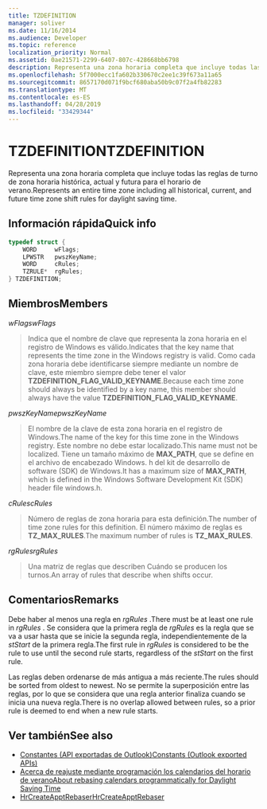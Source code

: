 ```yaml
---
title: TZDEFINITION
manager: soliver
ms.date: 11/16/2014
ms.audience: Developer
ms.topic: reference
localization_priority: Normal
ms.assetid: 0ae21571-2299-6407-807c-428668bb6798
description: Representa una zona horaria completa que incluye todas las reglas de turno de zona horaria histórica, actual y futura para el horario de verano.
ms.openlocfilehash: 5f7000ecc1fa602b330670c2ee1c39f673a11a65
ms.sourcegitcommit: 8657170d071f9bcf680aba50b9c07f2a4fb82283
ms.translationtype: MT
ms.contentlocale: es-ES
ms.lasthandoff: 04/28/2019
ms.locfileid: "33429344"
---
```

# <a name="tzdefinition"></a><span data-ttu-id="57398-103">TZDEFINITION</span><span class="sxs-lookup"><span data-stu-id="57398-103">TZDEFINITION</span></span>

<span data-ttu-id="57398-104">Representa una zona horaria completa que incluye todas las reglas de turno de zona horaria histórica, actual y futura para el horario de verano.</span><span class="sxs-lookup"><span data-stu-id="57398-104">Represents an entire time zone including all historical, current, and future time zone shift rules for daylight saving time.</span></span>
  
## <a name="quick-info"></a><span data-ttu-id="57398-105">Información rápida</span><span class="sxs-lookup"><span data-stu-id="57398-105">Quick info</span></span>

```cpp
typedef struct { 
    WORD     wFlags;  
    LPWSTR   pwszKeyName; 
    WORD     cRules; 
    TZRULE*  rgRules; 
} TZDEFINITION;
```

## <a name="members"></a><span data-ttu-id="57398-106">Miembros</span><span class="sxs-lookup"><span data-stu-id="57398-106">Members</span></span>

<span data-ttu-id="57398-107">_wFlags_</span><span class="sxs-lookup"><span data-stu-id="57398-107">_wFlags_</span></span>
  
> <span data-ttu-id="57398-108">Indica que el nombre de clave que representa la zona horaria en el registro de Windows es válido.</span><span class="sxs-lookup"><span data-stu-id="57398-108">Indicates that the key name that represents the time zone in the Windows registry is valid.</span></span> <span data-ttu-id="57398-109">Como cada zona horaria debe identificarse siempre mediante un nombre de clave, este miembro siempre debe tener el valor **TZDEFINITION_FLAG_VALID_KEYNAME**.</span><span class="sxs-lookup"><span data-stu-id="57398-109">Because each time zone should always be identified by a key name, this member should always have the value **TZDEFINITION_FLAG_VALID_KEYNAME**.</span></span>
    
<span data-ttu-id="57398-110">_pwszKeyName_</span><span class="sxs-lookup"><span data-stu-id="57398-110">_pwszKeyName_</span></span>
  
> <span data-ttu-id="57398-111">El nombre de la clave de esta zona horaria en el registro de Windows.</span><span class="sxs-lookup"><span data-stu-id="57398-111">The name of the key for this time zone in the Windows registry.</span></span> <span data-ttu-id="57398-112">Este nombre no debe estar localizado.</span><span class="sxs-lookup"><span data-stu-id="57398-112">This name must not be localized.</span></span> <span data-ttu-id="57398-113">Tiene un tamaño máximo de **MAX_PATH**, que se define en el archivo de encabezado Windows. h del kit de desarrollo de software (SDK) de Windows.</span><span class="sxs-lookup"><span data-stu-id="57398-113">It has a maximum size of **MAX_PATH**, which is defined in the Windows Software Development Kit (SDK) header file windows.h.</span></span> 
    
<span data-ttu-id="57398-114">_cRules_</span><span class="sxs-lookup"><span data-stu-id="57398-114">_cRules_</span></span>
  
> <span data-ttu-id="57398-115">Número de reglas de zona horaria para esta definición.</span><span class="sxs-lookup"><span data-stu-id="57398-115">The number of time zone rules for this definition.</span></span> <span data-ttu-id="57398-116">El número máximo de reglas es **TZ_MAX_RULES**.</span><span class="sxs-lookup"><span data-stu-id="57398-116">The maximum number of rules is **TZ_MAX_RULES**.</span></span> 
    
<span data-ttu-id="57398-117">_rgRules_</span><span class="sxs-lookup"><span data-stu-id="57398-117">_rgRules_</span></span>
  
> <span data-ttu-id="57398-118">Una matriz de reglas que describen Cuándo se producen los turnos.</span><span class="sxs-lookup"><span data-stu-id="57398-118">An array of rules that describe when shifts occur.</span></span>
    
## <a name="remarks"></a><span data-ttu-id="57398-119">Comentarios</span><span class="sxs-lookup"><span data-stu-id="57398-119">Remarks</span></span>

<span data-ttu-id="57398-120">Debe haber al menos una regla en *rgRules* .</span><span class="sxs-lookup"><span data-stu-id="57398-120">There must be at least one rule in  *rgRules*  .</span></span> <span data-ttu-id="57398-121">Se considera que la primera regla de *rgRules* es la regla que se va a usar hasta que se inicie la segunda regla, independientemente de la *stStart* de la primera regla.</span><span class="sxs-lookup"><span data-stu-id="57398-121">The first rule in  *rgRules*  is considered to be the rule to use until the second rule starts, regardless of the  *stStart*  on the first rule.</span></span> 
  
<span data-ttu-id="57398-122">Las reglas deben ordenarse de más antigua a más reciente.</span><span class="sxs-lookup"><span data-stu-id="57398-122">The rules should be sorted from oldest to newest.</span></span> <span data-ttu-id="57398-123">No se permite la superposición entre las reglas, por lo que se considera que una regla anterior finaliza cuando se inicia una nueva regla.</span><span class="sxs-lookup"><span data-stu-id="57398-123">There is no overlap allowed between rules, so a prior rule is deemed to end when a new rule starts.</span></span>
  
## <a name="see-also"></a><span data-ttu-id="57398-124">Ver también</span><span class="sxs-lookup"><span data-stu-id="57398-124">See also</span></span>

- [<span data-ttu-id="57398-125">Constantes (API exportadas de Outlook)</span><span class="sxs-lookup"><span data-stu-id="57398-125">Constants (Outlook exported APIs)</span></span>](constants-outlook-exported-apis.md)
- [<span data-ttu-id="57398-126">Acerca de reajuste mediante programación los calendarios del horario de verano</span><span class="sxs-lookup"><span data-stu-id="57398-126">About rebasing calendars programmatically for Daylight Saving Time</span></span>](about-rebasing-calendars-programmatically-for-daylight-saving-time.md)  
- [<span data-ttu-id="57398-127">HrCreateApptRebaser</span><span class="sxs-lookup"><span data-stu-id="57398-127">HrCreateApptRebaser</span></span>](hrcreateapptrebaser.md)

